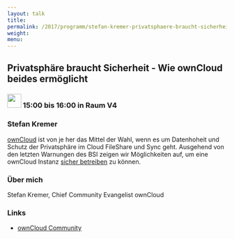 ```yaml
---
layout: talk
title:
permalink: /2017/programm/stefan-kremer-privatsphaere-braucht-sicherheit-wie-owncloud-beides-ermoeglicht/
weight:
menu:
---
```

## Privatsphäre braucht Sicherheit - Wie ownCloud beides ermöglicht

### <img height = "32" src="../../../images/talk.svg"> 15:00 bis 16:00 in Raum V4

### Stefan Kremer

<a href="https://owncloud.org">ownCloud</a> ist von je her das Mittel der Wahl, wenn es um Datenhoheit und Schutz der Privatsphäre im Cloud FileShare und Sync geht. Ausgehend von den letzten Warnungen des BSI zeigen wir Möglichkeiten auf, um eine ownCloud Instanz <a href="https://scan.owncloud.com">sicher betreiben</a> zu können. 

### Über mich

Stefan Kremer, Chief Community Evangelist ownCloud

### Links

- <a href="https://owncloud.org" target="_blank">ownCloud Community</a>
